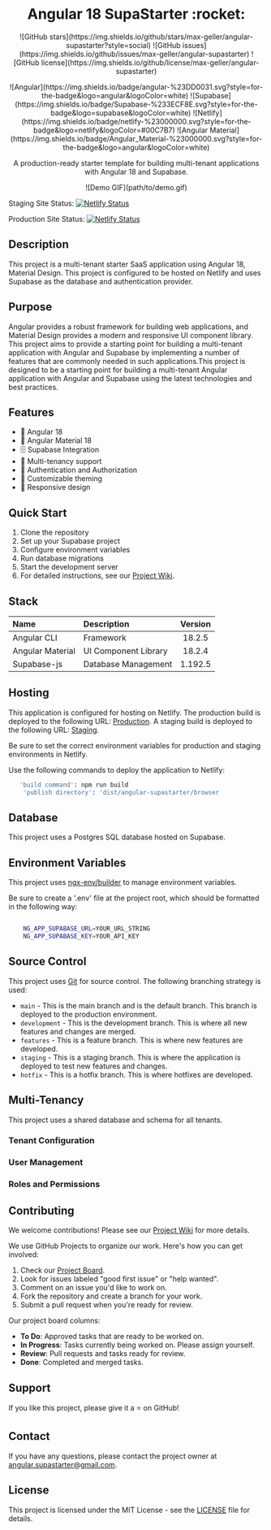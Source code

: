 <h1 align="center">
  Angular 18 SupaStarter :rocket:
</h1>

<p align="center">
![GitHub stars](https://img.shields.io/github/stars/max-geller/angular-supastarter?style=social)
![GitHub issues](https://img.shields.io/github/issues/max-geller/angular-supastarter)
![GitHub license](https://img.shields.io/github/license/max-geller/angular-supastarter)
</p>
<p align="center">
![Angular](https://img.shields.io/badge/angular-%23DD0031.svg?style=for-the-badge&logo=angular&logoColor=white)
![Supabase](https://img.shields.io/badge/Supabase-%233ECF8E.svg?style=for-the-badge&logo=supabase&logoColor=white)
![Netlify](https://img.shields.io/badge/netlify-%23000000.svg?style=for-the-badge&logo=netlify&logoColor=#00C7B7)
![Angular Material](https://img.shields.io/badge/Angular_Material-%23000000.svg?style=for-the-badge&logo=angular&logoColor=white)


<p align="center">
A production-ready starter template for building multi-tenant applications with Angular 18 and Supabase.
</p>

<p align="center">
![Demo GIF](path/to/demo.gif)
</p>

Staging Site Status:
[![Netlify Status](https://api.netlify.com/api/v1/badges/733bf693-71a2-4080-99e6-a4742f883749/deploy-status)](https://app.netlify.com/sites/angular-supastarter-staging/deploys)

Production Site Status:
[![Netlify Status](https://api.netlify.com/api/v1/badges/a1317dfb-d375-47ab-8a9c-ab3120fc8b3d/deploy-status)](https://app.netlify.com/sites/angular-supastarter/deploys)

## Description

This project is a multi-tenant starter SaaS application using Angular 18, Material Design. This project is configured to be hosted on Netlify and uses Supabase as the database and authentication provider.

## Purpose

Angular provides a robust framework for building web applications, and Material Design provides a modern and responsive UI component library. This project aims to provide a starting point for building a multi-tenant application with Angular and Supabase by implementing a number of features that are commonly needed in such applications.This project is designed to be a starting point for building a multi-tenant Angular application with Angular and Supabase using the latest technologies and best practices.

## Features

- 🚀 Angular 18
- 🎨 Angular Material 18
- 🗄️ Supabase Integration
- 👥 Multi-tenancy support
- 🔐 Authentication and Authorization
- 🎨 Customizable theming
- 📱 Responsive design

## Quick Start

1. Clone the repository
2. Set up your Supabase project
3. Configure environment variables
4. Run database migrations
5. Start the development server
6. For detailed instructions, see our [Project Wiki](https://github.com/max-geller/angular-supastarter/wiki).

## Stack

| Name             | Description          | Version |
| :--------------- | :------------------- | :-----: |
| Angular CLI      | Framework            | 18.2.5  |
| Angular Material | UI Component Library | 18.2.4  |
| Supabase-js      | Database Management  | 1.192.5 |

## Hosting

This application is configured for hosting on Netlify.
The production build is deployed to the following URL: [Production](https://angular-supastarter.netlify.app/).
A staging build is deployed to the following URL: [Staging](https://angular-supastarter-staging.netlify.app/).

Be sure to set the correct environment variables for production and staging environments in Netlify.

Use the following commands to deploy the application to Netlify:

```bash
   'build command': npm run build
    'publish directory': 'dist/angular-supastarter/browser
```

## Database

This project uses a Postgres SQL database hosted on Supabase.

## Environment Variables

This project uses [ngx-env/builder](https://www.npmjs.com/package/@ngx-env/builder) to manage environment variables.

Be sure to create a '.env' file at the project root, which should be formatted in the following way:

```bash

    NG_APP_SUPABASE_URL=YOUR_URL_STRING
    NG_APP_SUPABASE_KEY=YOUR_API_KEY

```

## Source Control

This project uses [Git](https://git-scm.com/) for source control. The following branching strategy is used:

- `main` - This is the main branch and is the default branch. This branch is deployed to the production environment.
- `development` - This is the development branch. This is where all new features and changes are merged.
- `features` - This is a feature branch. This is where new features are developed.
- `staging` - This is a staging branch. This is where the application is deployed to test new features and changes.
- `hotfix` - This is a hotfix branch. This is where hotfixes are developed.

## Multi-Tenancy

This project uses a shared database and schema for all tenants.

### Tenant Configuration

### User Management

### Roles and Permissions

## Contributing

We welcome contributions! Please see our [Project Wiki](https://github.com/max-geller/angular-supastarter/wiki) for more details.

We use GitHub Projects to organize our work. Here's how you can get involved:

1. Check our [Project Board](<(https://github.com/users/max-geller/projects/40/views/1)>).
2. Look for issues labeled "good first issue" or "help wanted".
3. Comment on an issue you'd like to work on.
4. Fork the repository and create a branch for your work.
5. Submit a pull request when you're ready for review.

Our project board columns:

- **To Do**: Approved tasks that are ready to be worked on.
- **In Progress**: Tasks currently being worked on. Please assign yourself.
- **Review**: Pull requests and tasks ready for review.
- **Done**: Completed and merged tasks.

## Support

If you like this project, please give it a ⭐️ on GitHub!

## Contact

If you have any questions, please contact the project owner at [angular.supastarter@gmail.com](mailto:angular.supastarter@gmail.com).

## License

This project is licensed under the MIT License - see the [LICENSE](LICENSE) file for details.
